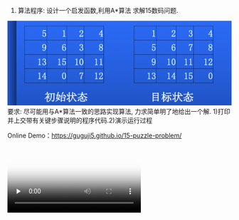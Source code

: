 1) 算法程序: 设计一个启发函数,利用A*算法
求解15数码问题.

![](./pic1.png)
要求: 尽可能用与A*算法一致的思路实现算法, 力求简单明了地给出一个解. 1)打印并上交带有关键步骤说明的程序代码.2)演示运行过程


Online Demo：https://guguji5.github.io/15-puzzle-problem/

<video id="video" controls="" preload="none" poster="./pic2.ong">
    <source id="mp4" src="./15puzzle.mp4" type="video/mp4">
</video>
